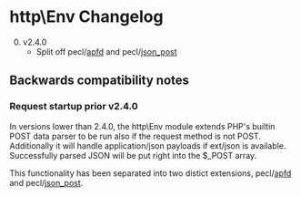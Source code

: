# http\Env Changelog

0. v2.4.0
	* Split off pecl/[apfd](apfd) and pecl/[json_post](json_post)

## Backwards compatibility notes

### Request startup prior v2.4.0

In versions lower than 2.4.0, the http\Env module extends PHP's builtin POST data parser to be run also if the request method is not POST. Additionally it will handle application/json payloads if ext/json is available. Successfully parsed JSON will be put right into the $_POST array.

This functionality has been separated into two distict extensions, pecl/[apfd](apfd) and pecl/[json_post](json_post).

